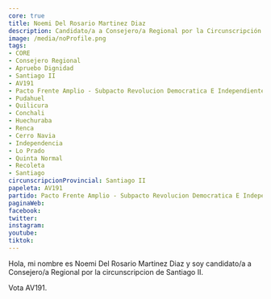 ```yaml
---
core: true
title: Noemi Del Rosario Martinez Diaz
description: Candidato/a a Consejero/a Regional por la Circunscripción de Santiago II
image: /media/noProfile.png
tags:
- CORE
- Consejero Regional
- Apruebo Dignidad
- Santiago II
- AV191
- Pacto Frente Amplio - Subpacto Revolucion Democratica E Independientes - Revolucion Democratica
- Pudahuel
- Quilicura
- Conchali
- Huechuraba
- Renca
- Cerro Navia
- Independencia
- Lo Prado
- Quinta Normal
- Recoleta
- Santiago
circunscripcionProvincial: Santiago II
papeleta: AV191
partido: Pacto Frente Amplio - Subpacto Revolucion Democratica E Independientes - Revolucion Democratica
paginaWeb:
facebook:
twitter:
instagram:
youtube:
tiktok:
---
```

Hola, mi nombre es Noemi Del Rosario Martinez Diaz y soy candidato/a a Consejero/a Regional por la circunscripcion de Santiago II.

Vota AV191.
